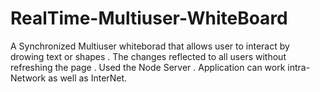 RealTime-Multiuser-WhiteBoard
=============================

A Synchronized Multiuser whiteborad that allows user to interact by drowing text or shapes . The changes reflected to all users without refreshing the page . Used the Node Server .
Application can work intra-Network as well as InterNet. 
